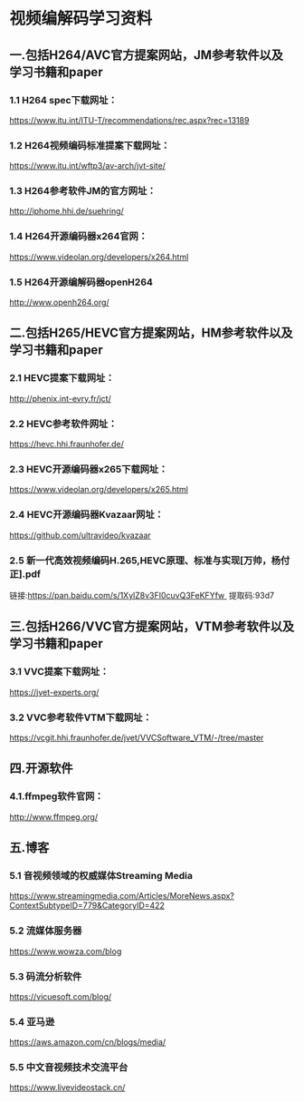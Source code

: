 # 视频编解码学习资料

## 一.包括H264/AVC官方提案网站，JM参考软件以及学习书籍和paper
### 1.1 H264 spec下载网址：
https://www.itu.int/ITU-T/recommendations/rec.aspx?rec=13189
### 1.2 H264视频编码标准提案下载网址：  
https://www.itu.int/wftp3/av-arch/jvt-site/
### 1.3 H264参考软件JM的官方网址：
http://iphome.hhi.de/suehring/
### 1.4 H264开源编码器x264官网：
https://www.videolan.org/developers/x264.html
### 1.5 H264开源编解码器openH264
http://www.openh264.org/

## 二.包括H265/HEVC官方提案网站，HM参考软件以及学习书籍和paper
### 2.1 HEVC提案下载网址：
http://phenix.int-evry.fr/jct/
### 2.2 HEVC参考软件网址：
https://hevc.hhi.fraunhofer.de/
### 2.3 HEVC开源编码器x265下载网址：
https://www.videolan.org/developers/x265.html
### 2.4 HEVC开源编码器Kvazaar网址：
https://github.com/ultravideo/kvazaar
### 2.5 新一代高效视频编码H.265,HEVC原理、标准与实现[万帅，杨付正].pdf
链接:https://pan.baidu.com/s/1XylZ8v3FI0cuvQ3FeKFYfw 
提取码:93d7

## 三.包括H266/VVC官方提案网站，VTM参考软件以及学习书籍和paper
### 3.1 VVC提案下载网址：
https://jvet-experts.org/
### 3.2 VVC参考软件VTM下载网址：
https://vcgit.hhi.fraunhofer.de/jvet/VVCSoftware_VTM/-/tree/master

## 四.开源软件
### 4.1.ffmpeg软件官网：
http://www.ffmpeg.org/

## 五.博客
### 5.1 音视频领域的权威媒体Streaming Media
https://www.streamingmedia.com/Articles/MoreNews.aspx?ContextSubtypeID=779&CategoryID=422
### 5.2 流媒体服务器
https://www.wowza.com/blog
### 5.3 码流分析软件
https://vicuesoft.com/blog/
### 5.4 亚马逊
https://aws.amazon.com/cn/blogs/media/
### 5.5 中文音视频技术交流平台
https://www.livevideostack.cn/

